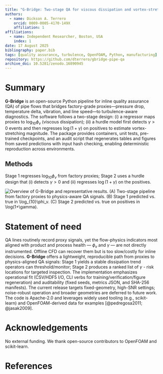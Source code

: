 ```yaml
---
title: "G-Bridge: Two-stage QA for viscous dissipation and vortex-stretching from factory sensor data"
authors:
  - name: Dickson A. Terrero
    orcid: 0009-0005-4170-149X
    affiliation: 1
affiliations:
  - name: Independent Researcher, Boston, USA
    index: 1
date: 17 August 2025
bibliography: paper.bib
tags: [quality assurance, turbulence, OpenFOAM, Python, manufacturing]
repository: https://github.com/dterrero/gbridge-pipe-qa
archive_doi: 10.5281/zenodo.16890945
---
```


# Summary

**G-Bridge** is an open-source Python pipeline for inline quality assurance (QA) of pipe flows that bridges factory-grade proxies—pressure drop, temperature delta, vibration, and line speed—to turbulence-aware diagnostics. The software follows a two-stage design: (i) a regressor maps proxies to $\log_{10}\phi_v$ (viscous dissipation); (ii) a hurdle model first detects $\gamma>0$ events and then regresses $\log(1{+}\gamma)$ on positives to estimate vortex-stretching magnitude. The package provides containers, unit tests, pre-trained checkpoints, and an audit script that regenerates tables and figures from saved predictions with input hash checking, enabling deterministic reproduction across environments.

## Methods

Stage 1 regresses $\log_{10}\phi_v$ from factory proxies; Stage 2 uses a hurdle design that (i) detects $\gamma>0$ and (ii) regresses $\log(1{+}\gamma)$ on the positives.

![Overview of G-Bridge and representative results. 
(A) Two-stage pipeline from factory proxies to physics-aware QA signals. 
(B) Stage 1 predicted vs. true in $\log_{10}\phi_v$. 
(C) Stage 2 predicted vs. true on positives in $\log(1+\gamma)$.](fig1_overview_results.png)


# Statement of need

QA lines routinely record proxy signals, yet the flow-physics indicators most aligned with product and process health — $\phi_v$ and $\gamma$ — are not directly instrumented. Offline CFD can recover them but is too slow/costly for inline decisions. **G-Bridge** offers a lightweight, reproducible path from proxies to physics-aligned QA signals: Stage 1 yields a stable dissipation trend operators can threshold/monitor; Stage 2 produces a ranked list of $\gamma$ - risk locations for targeted inspection. The implementation emphasizes operational fit (CSV/HDF5 I/O, CLI verbs for training/verification/figure regeneration) and auditability (fixed seeds, metrics JSON, and SHA-256 manifests). The current release targets fixed-geometry, high-SNR settings; noise-robust operation and broader geometries are deferred to future work. The code is Apache-2.0 and leverages widely used tooling (e.g., scikit-learn) and OpenFOAM-derived data for examples [@pedregosa2011; @jasak2009].

# Acknowledgements

No external funding. We thank open-source contributors to OpenFOAM and scikit-learn.

# References
